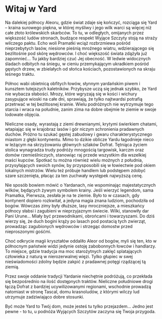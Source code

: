 # Witaj w Yard

Na dalekiej północy Aleoru, gdzie świat zdaje się kończyć, rozciąga się Yard – kraina surowego piękna, w której myśliwy i jego wilk warci są więcej niż całe złoto królewskich skarbców. To tu, w odległych, omijanych przez większość ludów stronach, budzące respekt Wyjące Szczyty stoją na straży wilczego paktu. Echo woli Pramatki wciąż rozbrzmiewa pośród nieprzebytych lasów, niesione pieśnią mroźnego wiatru, wdzierającego się bezlitośnie pod skórę wędrowców. I choć większość świata zdążyła już zapomnieć... Tu jakby bardziej czuć Jej obecność. W ledwie widocznych śladach odbitych na śniegu, w cieniu przemykającym ukradkiem pośród gęstych drzew, w zbielałych od słońca kościach, pozostawionych na skraju leśnego traktu. 

Północ wabi obietnicą obfitych łowów, słynnym yardańskim piwem i kunsztem tutejszych kaletników. Przybysze uczą się jednak szybko, że Yard nie wybacza słabości. Mrozy, które wgryzają się w kości i wichury zasypujące wioski na całe dni, sprawiają, że tylko najtwardsi potrafią przetrwać w tej bezlitosnej krainie. Wielu podróżnych nie wytrzymuje tego starcia i wraca na południe, zanim zima na dobre obejmie te ziemie w swoje lodowate objęcia.

Nieliczne osady, wyrastają z ziemi drewnianymi, krytymi świerkiem chatami, wtapiając się w krajobraz lasów i gór niczym schronienia pradawnych duchów. Próżno tu szukać gęstej zabudowy i gwaru charakterystycznego miastom z głębi kontynentu. Mimo to dzikie oblicze Yardu łagodnieje nieco w leżącym na skrzyżowaniu głównych szlaków Dofrat. Tętniąca życiem stolica wynagradza trudy podróży mnogością targowisk, karczm oraz domów rzemieślniczych, stanowiąc raj przede wszystkim dla wszelkiej maści kupców. Spotkać tu można również wielu możnych z południa, przysyłających swoich synów, by przysposobili się w łowiectwie pod okiem lokalnych mistrzów. Wielu też próbuje handlem lub podstępem zdobyć szare szczenięta, płacąc za ten zuchwały występek najwyższą cenę.

Nie sposób bowiem mówić o Yardanach, nie wspominając majestatycznych wilków, będących żywym symbolem krainy. Jeśli wierzyć legendom, sama Pramatka, Pierwsza, zesłała je na te ziemie. Było to w czasach, gdy kontynent dopiero rozkwitał, a jedyna magia znana ludziom, pochodziła od bogów. Wówczas zimy były dłuższe, lasy mroczniejsze, a mieszkańcy północy słabsi i zagubieni w nieprzyjaznym świecie. Wilki, stanowiły dar Pani Urune... Miały być przewodnikami, obrońcami i towarzyszami. Do dziś wierzy się, że duch bogini krąży po lasach pod postacią tych zwierząt, prowadząc zagubionych wędrowców i strzegąc domostw przed nieproszonymi gośćmi.  

Choć odkrycie magii kryształów oddaliło Aleor od bogów, myli się ten, kto w północnym państwie widzi jedynie ostoję zabobonnych łowców i handlarzy. To miejsce, gdzie tradycja ma moc starożytnych zaklęć splatających człowieka z naturą w nierozerwalnej więzi. Tylko głupiec w swej nieświadomości zdolny będzie zakpić z pradawnej potęgi rządzącej tą ziemią.

Przez swoje oddanie tradycji Yardanie niechętnie podróżują, co przekłada się bezpośrednio na ilość dostępnych traktów. Nieliczne południowe drogi łączą Dofrat z bardziej ucywilizowanymi regionami, wschodnie prowadzą natomiast w stronę Tascal, domu krasnoludów, z którymi wilczy lud utrzymuje zadziwiająco dobre stosunki.

Być może Yard to Twój dom, może jesteś tu tylko przejazdem... Jedno jest pewne - to tu, u podnóża Wyjących Szczytów zaczyna się Twoja przygoda.

